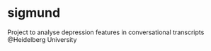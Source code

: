 # sigmund
Project to analyse depression features in conversational transcripts @Heidelberg University
